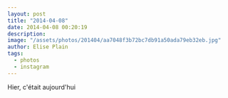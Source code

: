 ```yaml
---
layout: post
title: "2014-04-08"
date: 2014-04-08 00:20:19
description: 
image: "/assets/photos/201404/aa7048f3b72bc7db91a50ada79eb32eb.jpg"
author: Elise Plain
tags: 
  - photos
  - instagram
---
```


Hier, c&#39;était aujourd&#39;hui
<p></p>

